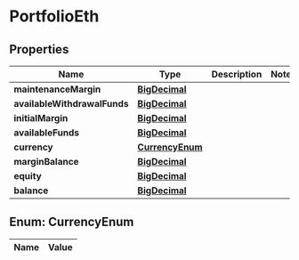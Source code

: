 

# PortfolioEth

## Properties

Name | Type | Description | Notes
------------ | ------------- | ------------- | -------------
**maintenanceMargin** | [**BigDecimal**](BigDecimal.md) |  | 
**availableWithdrawalFunds** | [**BigDecimal**](BigDecimal.md) |  | 
**initialMargin** | [**BigDecimal**](BigDecimal.md) |  | 
**availableFunds** | [**BigDecimal**](BigDecimal.md) |  | 
**currency** | [**CurrencyEnum**](#CurrencyEnum) |  | 
**marginBalance** | [**BigDecimal**](BigDecimal.md) |  | 
**equity** | [**BigDecimal**](BigDecimal.md) |  | 
**balance** | [**BigDecimal**](BigDecimal.md) |  | 


## Enum: CurrencyEnum

Name | Value
---- | -----




